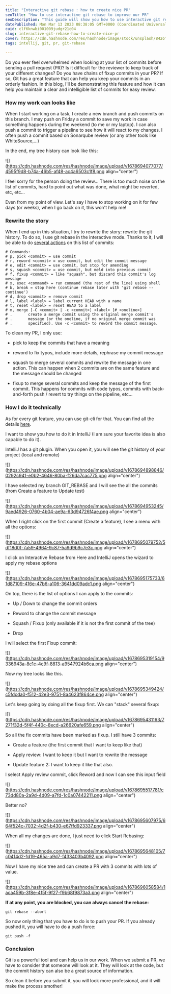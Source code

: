 ```yaml
---
title: "Interactive git rebase : how to create nice PR"
seoTitle: "How to use interactive git rebase to improve our PR"
seoDescription: "This guide will show you how to use interactive git rebase in IntelliJ to improve your pull requests. Learn how to quickly and easily make changes to your c"
datePublished: Mon Mar 13 2023 08:38:05 GMT+0000 (Coordinated Universal Time)
cuid: clf6knwbi001009judgr21c04
slug: interactive-git-rebase-how-to-create-nice-pr
cover: https://cdn.hashnode.com/res/hashnode/image/stock/unsplash/842ofHC6MaI/upload/b19b5cdc94e2450da9ebab9fdd583b2a.jpeg
tags: intellij, git, pr, git-rebase

---
```


Do you ever feel overwhelmed when looking at your list of commits before sending a pull request (PR)? Is it difficult for the reviewer to keep track of your different changes? Do you have chains of fixup commits in your PR? If so, Git has a great feature that can help you keep your commits in an orderly fashion. In this blog, I'll be demonstrating this feature and how it can help you maintain a clear and intelligible list of commits for easy review.

### How my work can looks like

When I start working on a task, I create a new branch and push commits on this branch. I may push on Friday a commit to save my work in case something happens during the weekend (to me or my laptop). I can also push a commit to trigger a pipeline to see how it will react to my changes. I often push a commit based on Sonarqube review (or any other tools like WhiteSource,...)

In the end, my tree history can look like this:

![](https://cdn.hashnode.com/res/hashnode/image/upload/v1678694077077/4595f9d8-b74a-46b5-af48-ac4a6503c1f8.png align="center")

I feel sorry for the person doing the review... There is too much noise on the list of commits, hard to point out what was done, what might be reverted, etc, etc...

Even from my point of view. Let's say I have to stop working on it for few days (or weeks), when I go back on it, this won't help me!

### Rewrite the story

When I end up in this situation, I try to rewrite the story: rewrite the git history. To do so, I use git rebase in the interactive mode. Thanks to it, I will be able to do [several actions](https://git-scm.com/book/en/v2/Git-Tools-Rewriting-History) on this list of commits:

```console
# Commands:
# p, pick <commit> = use commit
# r, reword <commit> = use commit, but edit the commit message
# e, edit <commit> = use commit, but stop for amending
# s, squash <commit> = use commit, but meld into previous commit
# f, fixup <commit> = like "squash", but discard this commit's log message
# x, exec <command> = run command (the rest of the line) using shell
# b, break = stop here (continue rebase later with 'git rebase --continue')
# d, drop <commit> = remove commit
# l, label <label> = label current HEAD with a name
# t, reset <label> = reset HEAD to a label
# m, merge [-C <commit> | -c <commit>] <label> [# <oneline>]
# .       create a merge commit using the original merge commit's
# .       message (or the oneline, if no original merge commit was
# .       specified). Use -c <commit> to reword the commit message.
```

To clean my PR, I only use:

* pick to keep the commits that have a meaning
    
* reword to fix typos, include more details, rephrase my commit message
    
* squash to merge several commits and rewrite the message in one action. This can happen when 2 commits are on the same feature and the message should be changed
    
* fixup to merge several commits and keep the message of the first commit. This happens for commits with code typos, commits with back-and-forth push / revert to try things on the pipeline, etc...
    

### How I do it technically

As for every git feature, you can use git-cli for that. You can find all the details [here](https://git-scm.com/book/en/v2/Git-Tools-Rewriting-History).

I want to show you how to do it in IntelliJ (I am sure your favorite idea is also capable to do it).

IntelliJ has a git plugin. When you open it, you will see the git history of your project (local and remote)

![](https://cdn.hashnode.com/res/hashnode/image/upload/v1678694898846/0292c941-e0b2-4646-80ba-f26da7cac775.png align="center")

I have selected my branch GIT\_REBASE and I will see the all the commits (from Create a feature to Update test)

![](https://cdn.hashnode.com/res/hashnode/image/upload/v1678694953245/9aed4926-0760-4b04-ae9a-63d94726f4ae.png align="center")

When I right click on the first commit (Create a feature), I see a menu with all the options:

![](https://cdn.hashnode.com/res/hashnode/image/upload/v1678695079752/5df18d0f-7a59-4964-9c87-5a9d9b9c7e3c.png align="center")

I click on Interactive Rebase from Here and IntelliJ opens the wizard to apply my rebase options

![](https://cdn.hashnode.com/res/hashnode/image/upload/v1678695175733/61d87109-416e-47b6-a106-3641dd09adc1.png align="center")

On top, there is the list of options I can apply to the commits:

* Up / Down to change the commit orders
    
* Reword to change the commit message
    
* Squash / Fixup (only available if it is not the first commit of the tree)
    
* Drop
    

I will select the first Fixup commit:

![](https://cdn.hashnode.com/res/hashnode/image/upload/v1678695319154/9336943a-8c1c-4c9f-8813-a9547924b6ca.png align="center")

Now my tree looks like this.

![](https://cdn.hashnode.com/res/hashnode/image/upload/v1678695349424/c5fdcda0-f512-42e3-9751-8a4623f864ce.png align="center")

Let's keep going by doing all the fixup first. We can "stack" several fixup:

![](https://cdn.hashnode.com/res/hashnode/image/upload/v1678695431163/7271f32d-5f4f-440c-8ecd-a26620afe659.png align="center")

So all the fix commits have been marked as fixup. I still have 3 commits:

* Create a feature (the first commit that I want to keep like that)
    
* Apply review: I want to keep it but I want to rewrite the message
    
* Update feature 2: I want to keep it like that also.
    

I select Apply review commit, click Reword and now I can see this input field

![](https://cdn.hashnode.com/res/hashnode/image/upload/v1678695517781/c73dd80a-2a9d-4d09-a7fd-1c0a07442211.png align="center")

Better no?

![](https://cdn.hashnode.com/res/hashnode/image/upload/v1678695607975/664f524c-7032-4d2f-b430-e67ffd923337.png align="center")

When all my changes are done, I just need to click Start Rebasing:

![](https://cdn.hashnode.com/res/hashnode/image/upload/v1678695648105/7c0414d2-1d19-465a-a9d7-f433403b4092.png align="center")

Now I have my nice tree and can create a PR with 3 commits with lots of value.

![](https://cdn.hashnode.com/res/hashnode/image/upload/v1678696058584/1aca459b-3f8e-4f5f-9f27-f9b68f9873a3.png align="center")

**If at any point, you are blocked, you can always cancel the rebase:**

```plaintext
git rebase --abort
```

So now only thing that you have to do is to push your PR. If you already pushed it, you will have to do a push force:

```plaintext
git push -f
```

### Conclusion

Git is a powerful tool and can help us in our work. When we submit a PR, we have to consider that someone will look at it. They will look at the code, but the commit history can also be a great source of information.

So clean it before you submit it, you will look more professional, and it will make the process smother!